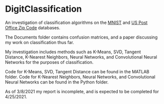 # DigitClassification
An investigation of classification algorithms on the [MNIST](http://yann.lecun.com/exdb/mnist/) and [US Post Office Zip Code](https://web.stanford.edu/~hastie/StatLearnSparsity_files/DATA/zipcode.html) databases.

The Documents folder contains confusion matrices, and a paper discussing my work on classification thus far. 

My investigation includes methods such as K-Means, SVD, Tangent Distance, K-Nearest Neighbors, Neural Networks, and Convolutional Neural Networks for the purposes of classification.

Code for K-Means, SVD, Tangent Distance can be found in the MATLAB folder.
Code for  K-Nearest Neighbors, Neural Networks, and Convolutional Neural Networks can be found in the Python folder.

As of 3/8/2021 my report is incomplete, and is expected to be completed for 4/25/2021.
